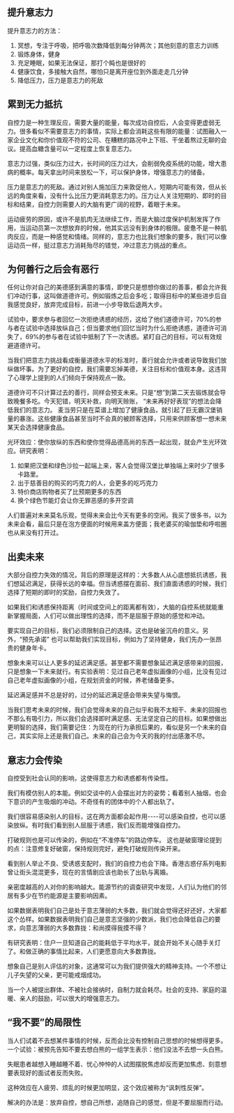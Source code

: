 ## 提升意志力

提升意志力的方法：

1. 冥想，专注于呼吸，把呼吸次数降低到每分钟两次；其他刻意的意志力训练
2. 锻炼身体，健身
3. 充足睡眠，如果无法保证，那打个盹也是很好的
4. 健康饮食，多接触大自然，哪怕只是离开座位到外面走走几分钟
5. 降低压力，压力是意志力的死敌

## 累到无力抵抗

自控力是一种生理反应，需要大量的能量，每次成功自控后，人会变得更虚弱无力。很多看似不需要意志力的事情，实际上都会消耗这些有限的能量：试图融入一家企业文化和你价值观不符的公司、在糟糕的路况中上下班、干坐着熬过无聊的会议。提高血糖含量可以一定程度上恢复意志力。

意志力过强，类似压力过大，长时间的压力过大，会削弱免疫系统的功能，增大患病的概率。每天拿出时间来放松一下，可以保护身体，增强意志力的储备。

压力是意志力的死敌。通过对别人施加压力来敦促他人，短期内可能有效，但从长远的角度来看，没有什么比压力更消耗意志力的。压力让人关注短期的、即时的目标和结果，自控力则需要人的大脑有更广阔的视野，着眼于未来。

运动疲劳的原因，或许不是肌肉无法继续工作，而是大脑过度保护机制发挥了作用，当运动员第一次想放弃的时候，他其实远没有到身体的极限。疲惫不是一种肌肉反应，而是一种感觉和情绪。同样的，意志力也比我们想象的要多，我们可以像运动员一样，挺过意志力消耗殆尽的错觉，冲过意志力挑战的重点。

## 为何善行之后会有恶行

任何让你对自己的美德感到满意的事情，即使只是想想你做过的善事，都会允许我们冲动行事，这叫做道德许可。例如锻炼之后会多吃；取得目标中的某些进步后自我感觉良好，放弃完成目标，前进一小步导致后退两大步。

试验中，要求参与者回忆一次拒绝诱惑的经历，这给了他们道德许可，70%的参与者在试验中选择放纵自己；但当要求他们回忆当时为什么拒绝诱惑，道德许可消失了，69%的参与者在试验中抵制了下一次诱惑。紧盯自己的目标，可以有效规避道德许可。

当我们把意志力挑战看成衡量道德水平的标准时，善行就会允许或者说导致我们放纵做坏事。为了更好的自控，我们需要忘掉美德，关注目标和价值观本身。这违背了心理学上提到的人们倾向于保持观点一致。

道德许可不只计算过去的善行，同样会预支未来。只是“想”到第二天去锻炼就会导致晚餐多吃。今天犯错，明天补救，向明天赊账， “未来再好好表现”的想法会降低我们的意志力。  麦当劳只是在菜谱上增加了健康食品，就引起了巨无霸汉堡销量的暴涨。这些健康食品甚至当时不会真的被顾客选择，只用来供顾客想一想未来某天会选择健康食品。

光环效应：使你放纵的东西和使你觉得品德高尚的东西一起出现，就会产生光环效应。研究表明：

1. 如果把汉堡和绿色沙拉一起端上来，客人会觉得汉堡比单独端上来时少了很多卡路里。
2. 出于慈善目的购买的巧克力的人，会更多的吃巧克力
3. 特价商店购物者买了比预期更多的东西
4. 换个绿色节能灯会让你无罪恶感的多开空调

人们普遍对未来莫名乐观，觉得未来会比今天有更多的空闲。我买了很多书，以为未来会看，最后只是在泡方便面的时候用来盖方便面；我老婆买的瑜伽垫和呼啦圈也从来没有打开过。

## 出卖未来

大部分自控力失效的情况，背后的原理是这样的：大多数人从心底想抵抗诱惑，我们想延迟满足，获得长远的幸福。但当诱惑摆在面前、我们直面诱惑的时候，我们选择了短期的即时的奖励，自控力失效了。

如果我们和诱惑保持距离（时间或空间上的距离都有效），大脑的自控系统就能重新掌握局面，人们可以做出理性的选择，而不是屈服于原始的感觉和冲动。

要实现自己的目标，我们必须限制自己的选择。这也是破釜沉舟的意义。另外，“预先承诺” 也可以帮助我们实现目标，例如为了坚持健身，我们先办一张昂贵的健身年卡。

想象未来可以让人更多的延迟满足感。甚至都不需要想象延迟满足感带来的回报，只是想象一下未来就行。有实验表明：见过自己老年虚拟画像的小组，比没有见过自己老年虚拟画像的小组，在规划资金的时候，养老储备更多。

延迟满足感并不总是好的，过分的延迟满足感会带来失望与悔恨。

当我们思考未来的时候，我们会觉得未来的自己似乎和我不太相干、未来的回报也不那么有吸引力，所以我们会选择即时满足感、无法坚定自己的目标。如果想做出更明智的选择，我们需要记住：为现在的行为承担后果的，看似是另一个未来的自己，其实实际上还是我们自己。未来的自己会为今天的我的付出感激不尽。

## 意志力会传染

自控受到社会认同的影响，这使得意志力和诱惑都有传染性。

我们有模仿别人的本能。例如交谈中的人会摆出对方的姿势；看着别人抽烟，也会下意识的产生吸烟的冲动。不奇怪有的团体中的个人都出轨了。

我们很容易感染别人的目标，这在两方面都会起作用----可以感染自控，也可以感染放纵。有时我们看到别人屈服于诱惑，我们反而能增强自控力。

打破规则也是可以传染的，例如在“不准停车”的路边停车。 这也是破窗理论提到的点：注意修复好破窗，保持规则完好，避免打破规则传染开来。

看到别人举止不良、受诱惑支配时，我们的自控力也会下降。香港古惑仔系列电影曾让街头混混更多，现在的言情剧应该也助长了出轨与离婚。

亲密度越高的人对你的影响越大。能源节约的调查研究中发现，人们认为他们的邻居有多少在节约能源是主要影响因素。

如果数据表明我们自己是处于意志薄弱的大多数，我们就会觉得还好还好，大家都这个怂样。如果数据表明我们自己是意志坚强的少数派，我们也会降低自己的要求，向意志薄弱的大多数靠拢：和尚摸得我摸不得？

有研究表明：住户一旦知道自己的能耗低于平均水平，就会开始不关心随手关灯了。和做正确的事情比起来，人们更愿意向大多数靠拢。

想象自己是别人评估的对象，这通常可以为我们提供强大的精神支持。一个不想让儿子失望的父亲，更可能戒烟成功。

当一个人被提出群体、不被社会接纳时，自制力就会耗尽。社会的支持、家庭的温暖、亲人的鼓励，可以很大的增强意志力。

## “我不要”的局限性

当人们试着不去想某件事情的时候，反而会比没有控制自己思想的时候想得更多。一个试验：被预先告知不要去想白熊的一组学生表示：他们没法不去想一头白熊。

失眠患者越想入睡越睡不着、忧心忡忡的人试图摆脱焦虑却反而更加焦虑、刻意想要表现好的面试者反而失败。

这种效应在人疲劳、烦乱的时候更加明显，这个效应被称为“讽刺性反弹”。

解决的办法是：放弃自控，想自己所想，追随自己的感觉，但是不要屈服而行动。















